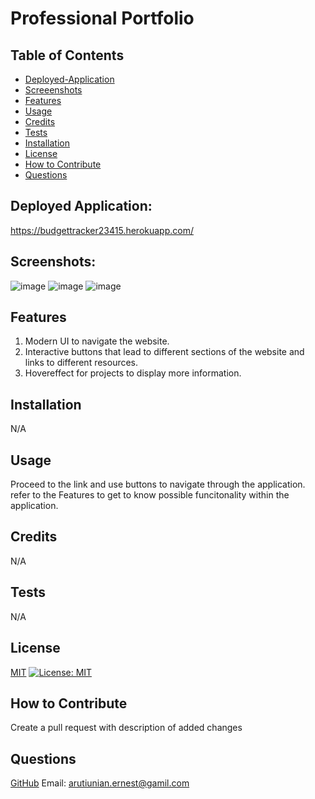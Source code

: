 # Professional Portfolio


## Table of Contents
- [Deployed-Application](#deployed-application)
- [Screeenshots](#screenshots)
- [Features](#features)
- [Usage](#usage)
- [Credits](#credits)
- [Tests](#tests)
- [Installation](#installation)
- [License](#license)
- [How to Contribute](#how-to-contribute)
- [Questions](#questions) 


## Deployed Application:
https://budgettracker23415.herokuapp.com/
 
 
## Screenshots:
![image](https://user-images.githubusercontent.com/82740498/126881466-6382bab0-23e6-4883-b4d0-ba63b8b894a2.png)
![image](https://user-images.githubusercontent.com/82740498/126881468-c9e3f222-3f75-40a3-8978-ab203ab335ec.png)
![image](https://user-images.githubusercontent.com/82740498/126881475-7668b513-7486-4307-8e70-d21c981d087e.png)


 
## Features 
1. Modern UI to navigate the website.
2. Interactive buttons that lead to different sections of the website and links to different resources.
3. Hovereffect for projects to display more information. 


## Installation 
N/A


## Usage 
Proceed to the link and use buttons to navigate through the application. refer to the Features to get to know possible funcitonality within the application.


## Credits 
N/A


## Tests 
N/A


## License 
[MIT](https://choosealicense.com/licenses/mit/)
[![License: MIT](https://img.shields.io/badge/License-MIT-yellow.svg)](https://opensource.org/licenses/MIT)
 
 
## How to Contribute 
Create a pull request with description of added changes


## Questions 
[GitHub](https://github.com/ErnestAr)
Email: arutiunian.ernest@gamil.com

